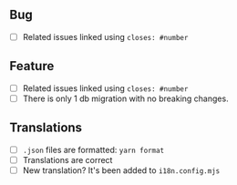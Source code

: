 <!--
Thanks for opening a PR! Your contribution is much appreciated!
-->

## Bug

- [ ] Related issues linked using `closes: #number`

## Feature

- [ ] Related issues linked using `closes: #number`
- [ ] There is only 1 db migration with no breaking changes.

## Translations

- [ ] `.json` files are formatted: `yarn format`
- [ ] Translations are correct
- [ ] New translation? It's been added to `i18n.config.mjs`
